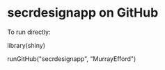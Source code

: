 # secrdesignapp on GitHub 

To run directly:

library(shiny)

runGitHub("secrdesignapp", "MurrayEfford")
